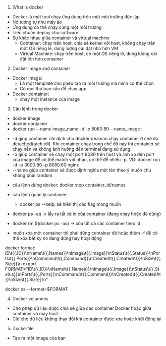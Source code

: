 1. What is docker

- Docker là một tool chạy ứng dụng trên một môi trường độc lập
- Nó tương tự như máy ảo
- Ứng dụng có thể chạy cùng một môi trường
- Tiêu chuẩn deploy cho software
- Sự khác nhau giữa container và virtual machine
  - Container: chạy trên host, chia sẻ kernel với host, không chạy trên một OS riêng lẻ, dung lượng cài đặt nhỏ hơn VM
  - Virtual Machine: chạy trên host, có một OS riêng lẻ, dung lượng cài đặt lớn hơn container

2. Docker image and container

- Docker image:
  - Là một template cho phép tạo ra môi trường mà mình có thể chọn
  - Có mọi thứ bạn cần để chạy app
- Docker container:
  - chạy một instance của image

3. Câu lệnh trong docker

- docker image
- docker container
- docker run --name image_name -d -p 8080:80 --name_image :

* -d giúp container chỉ định cho docker deamon chạy container ở chế độ detached(tách rời). Khi container chạy trong chế độ này thì container sẽ chạy nền và không ảnh hưởng đến terminal đang sử dụng
* -p giúp container sẽ chạy một port 8080 trên host và ánh xạ đến port của image để có thể match với nhau, có thể để nhiều -p. VD: docker run -d -p 3000:80 -p 8080:80 nginx
* --name giúp container sẽ được định nghĩa một tên theo ý muốn chứ không phải random

- câu lệnh dừng docker: docker stop container_id/names
- câu lệnh quản lý container

  - docker ps --help: sẽ hiển thị các flag mong muốn

- docker ps -aq -> lấy ra tất cả id của container (đang chạy hoặc đã dừng)
- docker rm $(docker ps -aq) -> xóa tất cả các container theo id
- muốn xóa một container thì phải dừng container đó hoặc thêm -f để có thể xóa bất kỳ nó đang dừng hay hoạt động

docker format: ID\t{{.ID}}\nName\t{{.Names}}\nImage\t{{.Image}}\nStatus\t{{.Status}}\nPorts\t{{.Ports}}\nCommand\t{{.Command}}\nCreated\t{{.CreatedAt}}\nSize\t{{.Size}}\n
export FORMAT="ID\t{{.ID}}\nName\t{{.Names}}\nImage\t{{.Image}}\nStatus\t{{.Status}}\nPorts\t{{.Ports}}\nCommand\t{{.Command}}\nCreated\t{{.CreatedAt}}\nSize\t{{.Size}}\n"

docker ps --format=$FORMAT

4. Docker volumnes
- Cho phép dữ liệu được chia sẻ giữa các container Docker hoặc giữa container và máy host.
- Giữ cho dữ liệu không thay đổi khi container được xóa hoặc khởi động lại

5. Dockerfile
- Tạo ra một image của bạn